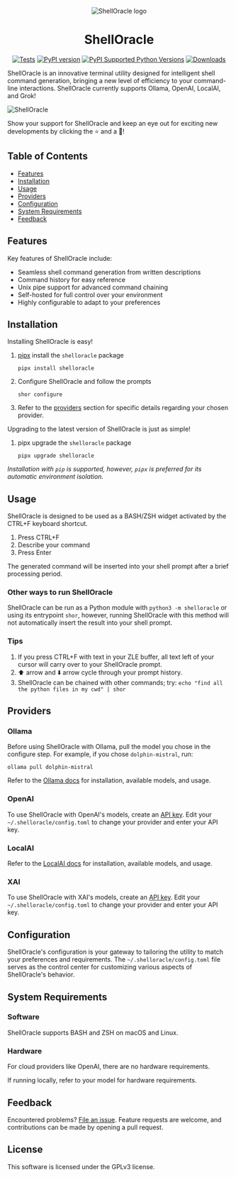 <p align="center">
  <img src="https://i.imgur.com/IsQYInJ.png" alt="ShellOracle logo"/>
</p>

<h1 align="center">ShellOracle</h1>

<p align="center">
<a href="https://github.com/djcopley/ShellOracle/actions/workflows/tests.yml"><img src="https://github.com/djcopley/ShellOracle/actions/workflows/tests.yml/badge.svg?branch=main" alt="Tests" /></a> <a href="https://badge.fury.io/py/shelloracle"><img src="https://badge.fury.io/py/shelloracle.svg" alt="PyPI version" /></a> <a href="https://pypi.python.org/pypi/shelloracle/"><img src="https://img.shields.io/pypi/pyversions/shelloracle.svg" alt="PyPI Supported Python Versions" /></a> <a href="https://pepy.tech/project/shelloracle"><img src="https://static.pepy.tech/badge/shelloracle" alt="Downloads" /></a>
</p>

ShellOracle is an innovative terminal utility designed for intelligent shell command generation, bringing a new level of
efficiency to your command-line interactions. ShellOracle currently supports Ollama, OpenAI, LocalAI, and Grok!

![ShellOracle](https://i.imgur.com/mg1rCzd.gif)

Show your support for ShellOracle and keep an eye out for exciting new developments by clicking the ⭐ and a 👀!

## Table of Contents

- [Features](#features)
- [Installation](#installation)
- [Usage](#usage)
- [Providers](#providers)
- [Configuration](#configuration)
- [System Requirements](#system-requirements)
- [Feedback](#feedback)

## Features

Key features of ShellOracle include:

* Seamless shell command generation from written descriptions
* Command history for easy reference
* Unix pipe support for advanced command chaining
* Self-hosted for full control over your environment
* Highly configurable to adapt to your preferences

## Installation

Installing ShellOracle is easy!

1. [pipx](https://pipx.pypa.io/latest/) install the `shelloracle` package
    ```shell
    pipx install shelloracle
    ```
2. Configure ShellOracle and follow the prompts
    ```shell
    shor configure
    ```
3. Refer to the [providers](#providers) section for specific details regarding your chosen provider.

Upgrading to the latest version of ShellOracle is just as simple!

1. pipx upgrade the `shelloracle` package
    ```shell
   pipx upgrade shelloracle
   ```

*Installation with `pip` is supported, however, `pipx` is preferred for its automatic environment isolation.*

## Usage

ShellOracle is designed to be used as a BASH/ZSH widget activated by the CTRL+F keyboard shortcut.

1. Press CTRL+F
2. Describe your command
3. Press Enter

The generated command will be inserted into your shell prompt after a brief processing period.

### Other ways to run ShellOracle

ShellOracle can be run as a Python module with `python3 -m shelloracle` or using its entrypoint `shor`, however,
running ShellOracle with this method will not automatically insert the result into your shell prompt.

### Tips

1. If you press CTRL+F with text in your ZLE buffer, all text left of your cursor will carry over to your ShellOracle
   prompt.
2. ⬆️ arrow and ⬇️ arrow cycle through your prompt history.
3. ShellOracle can be chained with other commands; try: `echo "find all the python files in my cwd" | shor`

## Providers

### Ollama

Before using ShellOracle with Ollama, pull the model you chose in the configure step.
For example, if you chose `dolphin-mistral`, run:

```shell
ollama pull dolphin-mistral
```

Refer to the [Ollama docs](https://ollama.ai) for installation, available models, and usage.

### OpenAI

To use ShellOracle with OpenAI's models, create an [API key](https://platform.openai.com/account/api-keys). Edit
your `~/.shelloracle/config.toml` to change your provider and enter your API key.

### LocalAI

Refer to the [LocalAI docs](https://localai.io/) for installation, available models, and usage.

### XAI

To use ShellOracle with XAI's models, create an [API key](https://docs.x.ai/docs/quickstart#creating-an-api-key).
Edit your `~/.shelloracle/config.toml` to change your provider and enter your API key.

## Configuration

ShellOracle's configuration is your gateway to tailoring the utility to match your preferences and requirements.
The `~/.shelloracle/config.toml` file serves as the control center for customizing various aspects of ShellOracle's
behavior.

## System Requirements

### Software

ShellOracle supports BASH and ZSH on macOS and Linux.

### Hardware

For cloud providers like OpenAI, there are no hardware requirements.

If running locally, refer to your model for hardware requirements.

## Feedback

Encountered problems? [File an issue](https://github.com/djcopley/ShellOracle/issues/new). Feature requests are welcome,
and contributions can be made by opening a pull request.

## License

This software is licensed under the GPLv3 license.
